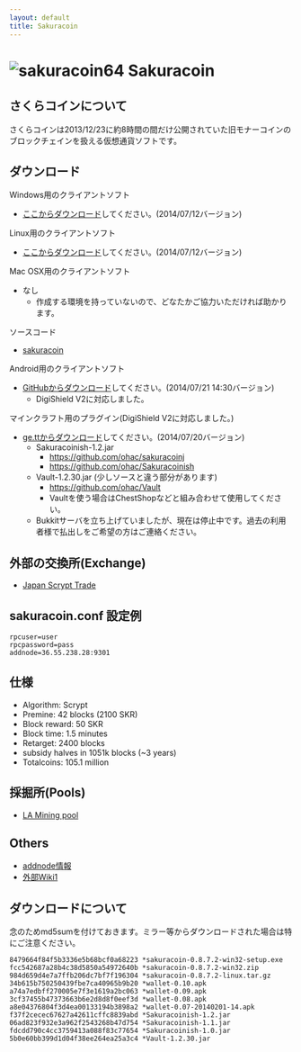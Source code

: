 ```yaml
---
layout: default
title: Sakuracoin
---
```


# ![sakuracoin64](images/sakuracoin64.png) Sakuracoin

## さくらコインについて

さくらコインは2013/12/23に約8時間の間だけ公開されていた旧モナーコインのブロックチェインを扱える仮想通貨ソフトです。

## ダウンロード

Windows用のクライアントソフト

* [ここからダウンロード]してください。(2014/07/12バージョン)

Linux用のクライアントソフト

* [ここからダウンロード]してください。(2014/07/12バージョン)

Mac OSX用のクライアントソフト

* なし
  * 作成する環境を持っていないので、どなたかご協力いただければ助かります。

ソースコード

* [sakuracoin]

Android用のクライアントソフト

* [GitHubからダウンロード]してください。(2014/07/21 14:30バージョン)
  * DigiShield V2に対応しました。


マインクラフト用のプラグイン(DigiShield V2に対応しました。)

* [ge.ttからダウンロード]してください。(2014/07/20バージョン)
  * Sakuracoinish-1.2.jar
    * https://github.com/ohac/sakuracoinj
    * https://github.com/ohac/Sakuracoinish
  * Vault-1.2.30.jar (少しソースと違う部分があります)
    * https://github.com/ohac/Vault
    * Vaultを使う場合はChestShopなどと組み合わせて使用してください。
  * Bukkitサーバを立ち上げていましたが、現在は停止中です。過去の利用者様で払出しをご希望の方はご連絡ください。

## 外部の交換所(Exchange)

* [Japan Scrypt Trade](http://jpnscryptrade.cart.fc2.com/)

## sakuracoin.conf 設定例

    rpcuser=user
    rpcpassword=pass
    addnode=36.55.238.28:9301

## 仕様

* Algorithm: Scrypt
* Premine: 42 blocks (2100 SKR)
* Block reward: 50 SKR
* Block time: 1.5 minutes
* Retarget: 2400 blocks
* subsidy halves in 1051k blocks (~3 years)
* Totalcoins: 105.1 million

## 採掘所(Pools)

* [LA Mining pool](https://pool.xau.jp/sakuracoin/)

## Others

* [addnode情報](https://lapool.me/seed/)
* [外部Wiki1]

## ダウンロードについて

念のためmd5sumを付けておきます。ミラー等からダウンロードされた場合は特にご注意ください。

    8479664f84f5b3336e5b68bcf0a68223 *sakuracoin-0.8.7.2-win32-setup.exe
    fcc542687a28b4c38d5850a54972640b *sakuracoin-0.8.7.2-win32.zip
    984d659d4e7a7ffb206dc7bf7f196304 *sakuracoin-0.8.7.2-linux.tar.gz
    34b615b750250439fbe7ca40965b9b20 *wallet-0.10.apk
    a74a7edbff270005e7f3e1619a2bc063 *wallet-0.09.apk
    3cf37455b47373663b6e2d8d8f0eef3d *wallet-0.08.apk
    a8e04376804f3d4ea00133194b3898a2 *wallet-0.07-20140201-14.apk
    f37f2cecec67627a42611cffc8839abd *Sakuracoinish-1.2.jar
    06ad823f932e3a962f2543268b47d754 *Sakuracoinish-1.1.jar
    fdcdd790c4cc3759413a088f83c77654 *Sakuracoinish-1.0.jar
    5b0e60bb399d1d04f38ee264ea25a3c4 *Vault-1.2.30.jar

[ここからダウンロード]: https://github.com/ohac/sakuracoin/releases
[外部Wiki1]: ttp://www59.atwiki.jp/sakuracoin/
[sakuracoin]: https://github.com/ohac/sakuracoin
[GitHubからダウンロード]: https://github.com/ohac/sakuracoin-wallet/releases/
[ge.ttからダウンロード]: http://ge.tt/8AI28VH1?c
